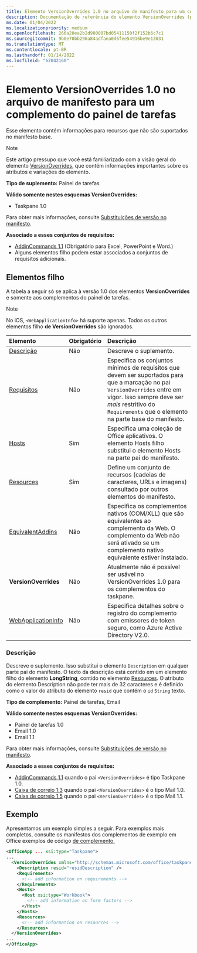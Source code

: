 ```yaml
---
title: Elemento VersionOverrides 1.0 no arquivo de manifesto para um complemento do painel de tarefas
description: Documentação de referência do elemento VersionOverrides (painel de tarefas) para Office arquivos XML (manifesto de complementos).
ms.date: 01/04/2022
ms.localizationpriority: medium
ms.openlocfilehash: 266a20ea2b2d980007bd05411150f2f152b6c7c1
ms.sourcegitcommit: 9b0e70bb296a84adfaea0d6fee54916be9e13031
ms.translationtype: MT
ms.contentlocale: pt-BR
ms.lasthandoff: 01/14/2022
ms.locfileid: "62042160"
---
```

# <a name="versionoverrides-10-element-in-the-manifest-file-for-a-task-pane-add-in"></a>Elemento VersionOverrides 1.0 no arquivo de manifesto para um complemento do painel de tarefas

Esse elemento contém informações para recursos que não são suportados no manifesto base.

> [!NOTE]
> Este artigo pressupo que você está familiarizado com a visão geral do elemento [VersionOverrides](versionoverrides.md), que contém informações importantes sobre os atributos e variações do elemento.

**Tipo de suplemento:** Painel de tarefas

**Válido somente nestes esquemas VersionOverrides:**

- Taskpane 1.0

Para obter mais informações, consulte [Substituições de versão no manifesto](../../develop/add-in-manifests.md#version-overrides-in-the-manifest).

**Associado a esses conjuntos de requisitos:**

- [AddinCommands 1.1](../requirement-sets/add-in-commands-requirement-sets.md) (Obrigatório para Excel, PowerPoint e Word.)
- Alguns elementos filho podem estar associados a conjuntos de requisitos adicionais.

## <a name="child-elements"></a>Elementos filho

A tabela a seguir só se aplica à versão 1.0 dos elementos **VersionOverrides** e somente aos complementos do painel de tarefas.

> [!NOTE]
> No iOS, `<WebApplicationInfo>` há suporte apenas. Todos os outros elementos filho **de VersionOverrides** são ignorados.

|  Elemento |  Obrigatório  |  Descrição  |
|:-----|:-----|:-----|
|  [Descrição](#description)    |  Não   |  Descreve o suplemento. |
|  [Requisitos](requirements.md)  |  Não   |  Especifica os conjuntos mínimos de requisitos que devem ser suportados para que a marcação no pai `VersionOverrides` entre em vigor. Isso sempre deve ser *mais* restritivo do `Requirements` que o elemento na parte base do manifesto.|
|  [Hosts](hosts.md)                |  Sim  |  Especifica uma coleção de Office aplicativos. O elemento Hosts filho substitui o elemento Hosts na parte pai do manifesto.  |
|  [Resources](resources.md)    |  Sim  | Define um conjunto de recursos (cadeias de caracteres, URLs e imagens) consultado por outros elementos do manifesto.|
|  [EquivalentAddins](equivalentaddins.md)    |  Não  | Especifica os complementos nativos (COM/XLL) que são equivalentes ao complemento da Web. O complemento da Web não será ativado se um complemento nativo equivalente estiver instalado.|
|  **VersionOverrides**    |  Não  | Atualmente não é possível ser usável no VersionOverrides 1.0 para os complementos do taskpane. |
|  [WebApplicationInfo](webapplicationinfo.md)    |  Não  | Especifica detalhes sobre o registro do complemento com emissores de token seguro, como Azure Active Directory V2.0. |

### <a name="description"></a>Descrição

Descreve o suplemento. Isso substitui o elemento `Description` em qualquer parte pai do manifesto. O texto da descrição está contido em um elemento filho do elemento **LongString**, contido no elemento [Resources](resources.md). O atributo do elemento Description não pode ter mais de 32 caracteres e é definido como o valor do atributo do elemento `resid` que contém o  `id` `String` texto.

**Tipo de complemento:** Painel de tarefas, Email

**Válido somente nestes esquemas VersionOverrides:**

- Painel de tarefas 1.0
- Email 1.0
- Email 1.1

Para obter mais informações, consulte [Substituições de versão no manifesto](../../develop/add-in-manifests.md#version-overrides-in-the-manifest).

**Associado a esses conjuntos de requisitos:**

- [AddinCommands 1.1](../requirement-sets/add-in-commands-requirement-sets.md) quando o pai `<VersionOverrides>` é tipo Taskpane 1.0.
- [Caixa de correio 1.3](../../reference/objectmodel/requirement-set-1.3/outlook-requirement-set-1.3.md) quando o pai `<VersionOverrides>` é o tipo Mail 1.0.
- [Caixa de correio 1.5](../../reference/objectmodel/requirement-set-1.5/outlook-requirement-set-1.5.md) quando o pai `<VersionOverrides>` é o tipo Mail 1.1.

## <a name="example"></a>Exemplo

Apresentamos um exemplo simples a seguir. Para exemplos mais completos, consulte os manifestos dos complementos de exemplo em Office exemplos de código [de complemento.](https://github.com/OfficeDev/PnP-OfficeAddins)

```xml
<OfficeApp ... xsi:type="Taskpane">
...
  <VersionOverrides xmlns="http://schemas.microsoft.com/office/taskpaneappversionoverrides" xsi:type="VersionOverridesV1_0">
    <Description resid="residDescription" />
    <Requirements>
      <!-- add information on requirements -->
    </Requirements>
    <Hosts>
      <Host xsi:type="Workbook">
        <!-- add information on form factors -->
      </Host>
    </Hosts>
    <Resources>
      <!-- add information on resources -->
    </Resources>
  </VersionOverrides>
...
</OfficeApp>
```
